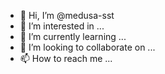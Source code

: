 - 👋 Hi, I’m @medusa-sst
- 👀 I’m interested in ...
- 🌱 I’m currently learning ...
- 💞️ I’m looking to collaborate on ...
- 📫 How to reach me ...

<!---
medusa-sst/medusa-sst is a ✨ special ✨ repository because its `README.md` (this file) appears on your GitHub profile.
You can click the Preview link to take a look at your changes.
--->
